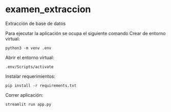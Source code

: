# examen_extraccion
Extracción de base de datos

Para ejecutar la aplicación se ocupa el siguiente comando
Crear de entorno virtual:
```
python3 -m venv .env
```
Abrir el entorno virtual:
```
.env/Scripts/activate
```
Instalar requerimientos:
```
pip install -r requirements.txt
```

Correr aplicación:
```
streamlit run app.py
```
